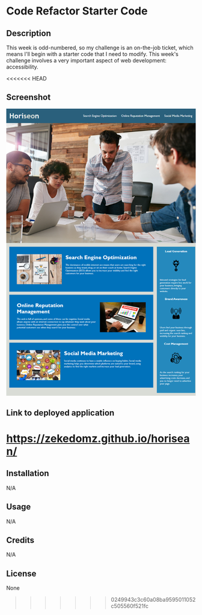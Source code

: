 # Code Refactor Starter Code

## Description

This week is odd-numbered, so my challenge is an on-the-job ticket, which means I'll begin with a starter code that I need to modify. This week's challenge involves a very important aspect of web development: accessibility.

<<<<<<< HEAD
## Screenshot
![Deployed Application Screenshot](./assets/images/deployed-application.png)

## Link to deployed application
https://zekedomz.github.io/horisean/
=======
## Installation

N/A

## Usage

N/A

## Credits

N/A

## License

None
>>>>>>> 0249943c3c60a08ba9595011052c505560f521fc
